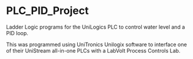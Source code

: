 # PLC_PID_Project
Ladder Logic programs for the UniLogics PLC to control water level and a PID loop. 

This was programmed using UniTronics Unilogix software to interface one of their UniStream all-in-one PLCs with a LabVolt Process Controls Lab.
